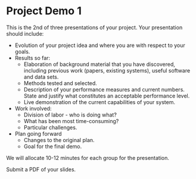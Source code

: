 # Project Demo 1

This is the 2nd of three presentations of your project.  Your presentation should include:

- Evolution of your project idea and where you are with respect to your goals.
- Results so far:
    - Elaboration of background material that you have discovered, including previous work (papers, existing systems), useful software and data sets.
    - Methods tested and selected.
    - Description of your performance measures and current numbers.  State and justify what constitutes an acceptable performance level.
    - Live demonstration of the current capabilities of your system.
- Work involved:
    - Division of labor - who is doing what?
    - What has been most time-consuming?
    - Particular challenges.
- Plan going forward
    - Changes to the original plan.
    - Goal for the final demo.
    
We will allocate 10-12 minutes for each group for the presentation. 

Submit a PDF of your slides.